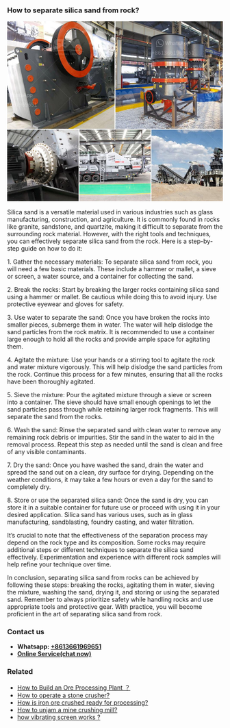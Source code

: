 <h3>How to separate silica sand from rock?</h3><img src='1701745994.jpg' alt=''><p>Silica sand is a versatile material used in various industries such as glass manufacturing, construction, and agriculture. It is commonly found in rocks like granite, sandstone, and quartzite, making it difficult to separate from the surrounding rock material. However, with the right tools and techniques, you can effectively separate silica sand from the rock. Here is a step-by-step guide on how to do it:</p><p>1. Gather the necessary materials: To separate silica sand from rock, you will need a few basic materials. These include a hammer or mallet, a sieve or screen, a water source, and a container for collecting the sand.</p><p>2. Break the rocks: Start by breaking the larger rocks containing silica sand using a hammer or mallet. Be cautious while doing this to avoid injury. Use protective eyewear and gloves for safety.</p><p>3. Use water to separate the sand: Once you have broken the rocks into smaller pieces, submerge them in water. The water will help dislodge the sand particles from the rock matrix. It is recommended to use a container large enough to hold all the rocks and provide ample space for agitating them.</p><p>4. Agitate the mixture: Use your hands or a stirring tool to agitate the rock and water mixture vigorously. This will help dislodge the sand particles from the rock. Continue this process for a few minutes, ensuring that all the rocks have been thoroughly agitated.</p><p>5. Sieve the mixture: Pour the agitated mixture through a sieve or screen into a container. The sieve should have small enough openings to let the sand particles pass through while retaining larger rock fragments. This will separate the sand from the rocks.</p><p>6. Wash the sand: Rinse the separated sand with clean water to remove any remaining rock debris or impurities. Stir the sand in the water to aid in the removal process. Repeat this step as needed until the sand is clean and free of any visible contaminants.</p><p>7. Dry the sand: Once you have washed the sand, drain the water and spread the sand out on a clean, dry surface for drying. Depending on the weather conditions, it may take a few hours or even a day for the sand to completely dry.</p><p>8. Store or use the separated silica sand: Once the sand is dry, you can store it in a suitable container for future use or proceed with using it in your desired application. Silica sand has various uses, such as in glass manufacturing, sandblasting, foundry casting, and water filtration.</p><p>It’s crucial to note that the effectiveness of the separation process may depend on the rock type and its composition. Some rocks may require additional steps or different techniques to separate the silica sand effectively. Experimentation and experience with different rock samples will help refine your technique over time.</p><p>In conclusion, separating silica sand from rocks can be achieved by following these steps: breaking the rocks, agitating them in water, sieving the mixture, washing the sand, drying it, and storing or using the separated sand. Remember to always prioritize safety while handling rocks and use appropriate tools and protective gear. With practice, you will become proficient in the art of separating silica sand from rock.</p><h3>Contact us</h3><ul><li><strong>Whatsapp:&nbsp;<a href="https://wa.me/8613661969651">+8613661969651</a></strong></li><li><a href="https://swt.shibang-china.com/?git&amp;zhl&amp;How to separate silica sand from rock"><strong>Online Service(chat now)</strong></a></li></ul><h3>Related</h3><ul><li><a href='How to Build an Ore Processing Plant ？.md'>How to Build an Ore Processing Plant ？</a></li><li><a href='How to operate a stone crusher.md'>How to operate a stone crusher?</a></li><li><a href='How is iron ore crushed ready for processing.md'>How is iron ore crushed ready for processing?</a></li><li><a href='How to unjam a mine crushing mill.md'>How to unjam a mine crushing mill?</a></li><li><a href='how vibrating screen works .md'>how vibrating screen works ?</a></li></ul>